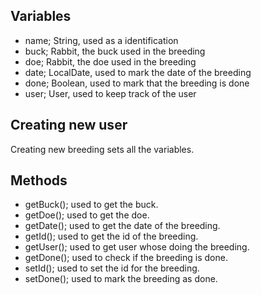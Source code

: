 ## Variables

- name; String, used as a identification
- buck; Rabbit, the buck used in the breeding
- doe; Rabbit, the doe used in the breeding
- date; LocalDate, used to mark the date of the breeding
- done; Boolean, used to mark that the breeding is done 
- user; User, used to keep track of the user

## Creating new user

Creating new breeding sets all the variables.

## Methods

- getBuck(); used to get the buck.
- getDoe(); used to get the doe.
- getDate(); used to get the date of the breeding.
- getId(); used to get the id of the breeding.
- getUser(); used to get user whose doing the breeding.
- getDone(); used to check if the breeding is done.
- setId(); used to set the id for the breeding.
- setDone(); used to mark the breeding as done.
